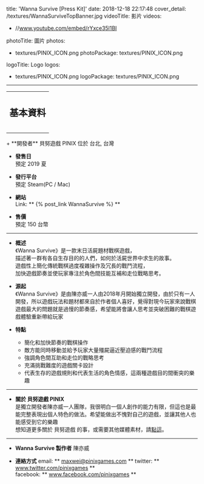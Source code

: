 title: 'Wanna Survive [Press Kit]'
date: 2018-12-18 22:17:48
cover_detail: /textures/WannaSurviveTopBanner.jpg
videoTitle: 影片
videos: 
- //www.youtube.com/embed/rYxce35l1BI

photoTitle: 圖片
photos: 
- textures/PINIX_ICON.png
photoPackage: textures/PINIX_ICON.png

logoTitle: Logo
logos:
- textures/PINIX_ICON.png
logoPackage: textures/PINIX_ICON.png
---
<table>
	<td><h2>基本資料<h2></td>
</table>
+ **開發者**  
貝努遊戲 PINIX  
位於 台北, 台灣   

+ **發售日**  
預定 2019 夏

+ **發行平台**  
預定 Steam(PC / Mac)  <!--要更新連結-->

+ **網站**  
Link: ** {% post_link WannaSurvive %} **

+ **售價**  
預定 150 台幣
---
+ **概述**  
《Wanna Survive》是一款末日活屍題材戰棋遊戲，  
描述著一群有各自生存目的的人們，如何於活屍世界中求生的故事。  
遊戲性上簡化傳統戰棋過度複雜操作及冗長的戰鬥流程，  
加快遊戲節奏並使玩家專注於角色間技能互補和走位戰略思考。

+ **源起**  
《Wanna Survive》是由陳亦威一人由2018年月開始獨立開發，由於只有一人開發，所以遊戲玩法和題材都來自於作者個人喜好，覺得對現今玩家來說戰棋遊戲最大的問題就是過慢的節奏感，希望能將會讓人思考並突破困難的戰棋遊戲體驗重新帶給玩家

+ **特點**
	+ 簡化和加快節奏的戰棋操作
	+ 敵方能同時移動並給予玩家大量殭屍逼近壓迫感的戰鬥流程
	+ 強調角色間互助和走位的戰略思考
	+ 充滿挑戰難度的遊戲關卡設計
	+ 代表生存的遊戲規則和代表生活的角色情感，這兩種遊戲目的間衝突的樂趣

---
<!--獎項 和 認可-->
<!--相關報導-->
+ **關於 貝努遊戲 PINIX**  
是獨立開發者陳亦威一人團隊，我很明白一個人創作的能力有限，但這也是最能完整表現出個人特色的做法。希望能做出不愧對自己的遊戲，並讓其他人也能感受到它的樂趣  
想知道更多關於 貝努遊戲 的事，或需要其他媒體素材，請[點這](http://www.pinixgames.com/PressKit/)。
---
+ **Wanna Survive 製作者**
陳亦威

+ **連絡方式**
email: ** maxwei@pinixgames.com **
twitter: ** www.twitter.com/pinixgames **  
facebook: ** www.facebook.com/pinixgames **

	
